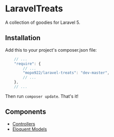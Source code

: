 # LaravelTreats

A collection of goodies for Laravel 5.

## Installation

Add this to your project's composer.json file:

```javascript
    // ...
    "require": {
        // ...
        "mopo922/laravel-treats": "dev-master",
        // ...
    },
    // ...
```

Then run `composer update`. That's it!

## Components

* [Controllers](src/Controller)
* [Eloquent Models](src/Model)
